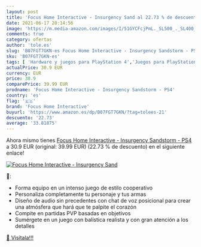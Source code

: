 ```yaml
---
layout: post
title: 'Focus Home Interactive - Insurgency Sand al 22.73 % de descuento'
date: 2021-06-17 20:14:56
image: 'https://m.media-amazon.com/images/I/51GYCFcjPmL._SL500_._SL400_.jpg'
comments: true
category: ofertas
author: 'tole.es'
slug: 'B07FGT7GKN-es Focus Home Interactive - Insurgency Sandstorm - PS4'
sku: 'B07FGT7GKN-es'
tags: [ 'Hardware y juegos para PlayStation 4','Juegos para PlayStation 4','Videojuegos','focus home interactive','ps4', ]
actualPrice: 30.9 EUR
currency: EUR
price: 30.9
comparePrice: 39.99 EUR
prodname: 'Focus Home Interactive - Insurgency Sandstorm - PS4'
country: 'es'
flag: '🇪🇸'
brand: 'Focus Home Interactive'
buyurl: 'https://www.amazon.es/dp/B07FGT7GKN/?tag=tolees-21'
descuento: '22.73'
average: '33.81875'
---
```


Ahora mismo tienes [Focus Home Interactive - Insurgency Sandstorm - PS4](https://www.amazon.es/dp/B07FGT7GKN/?tag=tolees-21) a 30.9 EUR (original: 39.99 EUR) (22.73 %  de descuento) en el siguiente enlace!

[![Focus Home Interactive - Insurgency Sand](https://m.media-amazon.com/images/I/51GYCFcjPmL._SL500_._SL400_.jpg)](https://www.amazon.es/dp/B07FGT7GKN/?tag=tolees-21)

🔎:

- Forma equipo en un intenso juego de estilo cooperativo
- Personaliza completamente tu personaje y tus armas
- Diseño de audio sin precedentes con chat de voz posicional para crear una atmósfera que hará que te palpite el corazón
- Compite en partidas PVP basadas en objetivos
- Sumérgete en un juego con balística realista y con gran atención a los detalles

[🛒 Visítala!!!](https://www.amazon.es/dp/B07FGT7GKN/?tag=tolees-21)
